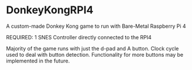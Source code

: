 # DonkeyKongRPI4
A custom-made Donkey Kong game to run with Bare-Metal Raspberry Pi 4

REQUIRED:
1 SNES Controller directly connected to the RPI4

Majority of the game runs with just the d-pad and A button. Clock cycle used to deal with button detection. Functionality for more buttons may be implemented in the future.
